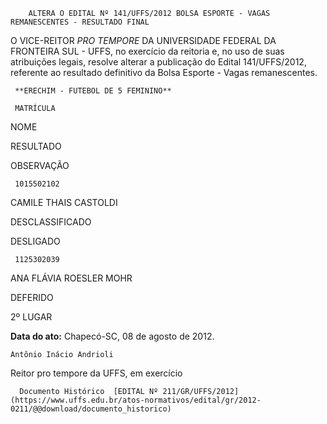         ALTERA O EDITAL Nº 141/UFFS/2012 BOLSA ESPORTE - VAGAS REMANESCENTES - RESULTADO FINAL  

O VICE-REITOR *PRO TEMPORE* DA UNIVERSIDADE FEDERAL DA FRONTEIRA SUL - UFFS, no exercício da reitoria e, no uso de suas atribuições legais, resolve alterar a publicação do Edital 141/UFFS/2012, referente ao resultado definitivo da Bolsa Esporte - Vagas remanescentes.

     **ERECHIM - FUTEBOL DE 5 FEMININO**

     MATRÍCULA

   NOME

   RESULTADO

   OBSERVAÇÃO

     1015502102

   CAMILE THAIS CASTOLDI

   DESCLASSIFICADO

   DESLIGADO

     1125302039

   ANA FLÁVIA ROESLER MOHR

   DEFERIDO

   2º LUGAR

      

  

   **Data do ato:** Chapecó-SC, 08 de agosto de 2012.   
 

    Antônio Inácio Andrioli   
 Reitor pro tempore da UFFS, em exercício 

      Documento Histórico  [EDITAL Nº 211/GR/UFFS/2012](https://www.uffs.edu.br/atos-normativos/edital/gr/2012-0211/@@download/documento_historico)     
      